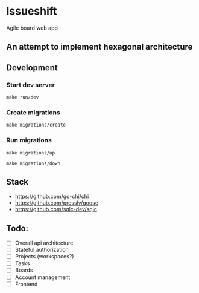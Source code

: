 # Issueshift
Agile board web app

## An attempt to implement hexagonal architecture

## Development 

### Start dev server
```console
make run/dev
```

### Create migrations
```console
make migrations/create
```

### Run migrations
```console
make migrations/up
```
```console
make migrations/down
```

## Stack
- https://github.com/go-chi/chi
- https://github.com/pressly/goose
- https://github.com/sqlc-dev/sqlc

## Todo:
- [ ] Overall api architecture
- [ ] Stateful authorization
- [ ] Projects (workspaces?)
- [ ] Tasks
- [ ] Boards
- [ ] Account management
- [ ] Frontend
